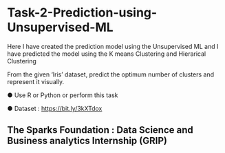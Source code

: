 # Task-2-Prediction-using-Unsupervised-ML
Here I have created the prediction model using the Unsupervised ML and I have predicted the model using the K means Clustering and Hierarical Clustering

From the given ‘Iris’ dataset, predict the optimum number of clusters and represent it visually.

● Use R or Python or perform this task

● Dataset : https://bit.ly/3kXTdox

## The Sparks Foundation : Data Science and Business analytics Internship (GRIP)
